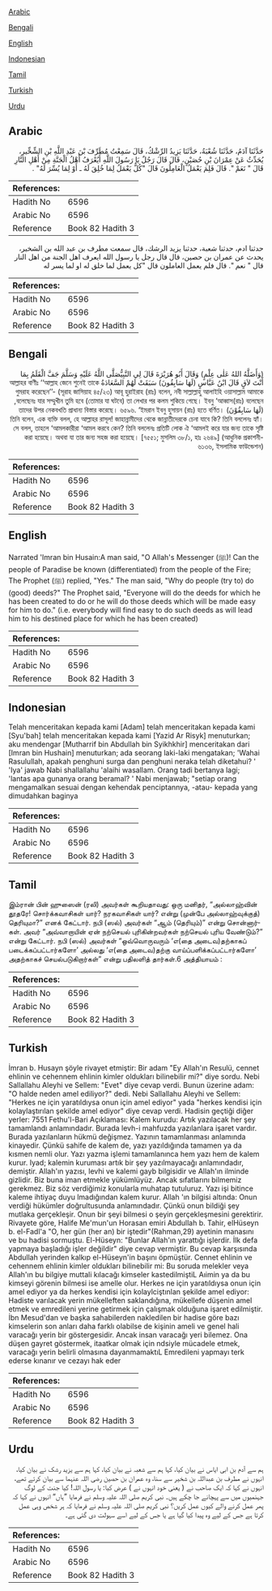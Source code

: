 [Arabic](#arabic)

[Bengali](#bengali)

[English](#english)

[Indonesian](#indonesian)

[Tamil](#tamil)

[Turkish](#turkish)

[Urdu](#urdu)

## Arabic


<div dir="rtl" lang="ar" style={{fontSize:'larger',backgroundColor:'#f8f9fa',padding:20}}>
حَدَّثَنَا آدَمُ، حَدَّثَنَا شُعْبَةُ، حَدَّثَنَا يَزِيدُ الرِّشْكُ، قَالَ سَمِعْتُ مُطَرِّفَ بْنَ عَبْدِ اللَّهِ بْنِ الشِّخِّيرِ، يُحَدِّثُ عَنْ عِمْرَانَ بْنِ حُصَيْنٍ، قَالَ قَالَ رَجُلٌ يَا رَسُولَ اللَّهِ أَيُعْرَفُ أَهْلُ الْجَنَّةِ مِنْ أَهْلِ النَّارِ قَالَ ‏"‏ نَعَمْ ‏"‏‏.‏ قَالَ فَلِمَ يَعْمَلُ الْعَامِلُونَ قَالَ ‏"‏كُلٌّ يَعْمَلُ لِمَا خُلِقَ لَهُ ـ أَوْ لِمَا يُسِّرَ لَهُ‏"‏ ‏.‏
</div>
<div style={{backgroundColor:'#f8f9fa',padding:20, marginBottom: 10}}><table> <thead> <tr> <th>References:</th> <th></th> </tr> </thead> <tbody><tr><td>Hadith No</td><td>6596</td></tr><tr><td>Arabic No</td><td>6596</td></tr><tr><td>Reference</td><td>Book 82 Hadith 3</td></tr></tbody></table></div>


<div dir="rtl" lang="ar" style={{fontSize:'larger',backgroundColor:'#f8f9fa',padding:20}}>
حدثنا ادم، حدثنا شعبة، حدثنا يزيد الرشك، قال سمعت مطرف بن عبد الله بن الشخير، يحدث عن عمران بن حصين، قال قال رجل يا رسول الله ايعرف اهل الجنة من اهل النار قال " نعم ". قال فلم يعمل العاملون قال "كل يعمل لما خلق له او لما يسر له
</div>
<div style={{backgroundColor:'#f8f9fa',padding:20, marginBottom: 10}}><table> <thead> <tr> <th>References:</th> <th></th> </tr> </thead> <tbody><tr><td>Hadith No</td><td>6596</td></tr><tr><td>Arabic No</td><td>6596</td></tr><tr><td>Reference</td><td>Book 82 Hadith 3</td></tr></tbody></table></div>

## Bengali


<div dir="rtl" lang="bn" style={{fontSize:'larger',backgroundColor:'#f8f9fa',padding:20}}>
(وَأَضَلَّهُ اللهُ عَلٰى عِلْمٍ) وَقَالَ أَبُو هُرَيْرَةَ قَالَ لِي النَّبِيُّصَلَّى اللَّهُ عَلَيْهِ وَسَلَّمَ جَفَّ الْقَلَمُ بِمَا أَنْتَ لاَقٍ قَالَ ابْنُ عَبَّاسٍ (لَهَا سَابِقُونَ) سَبَقَتْ لَهُمْ السَّعَادَةُ আল্লাহর বাণীঃ ‘‘আল্লাহ জেনে শুনেই তাকে গুমরাহ করেছেন’’- (সূরাহ জাসিয়াহ ৪৫/২৩) আবূ হুরাইরাহ (রাঃ) বলেন, নবী সাল্লাল্লাহু আলাইহি ওয়াসাল্লাম আমাকে বলেছেনঃ যার সম্মুখীন তুমি হবে (তোমার যা ঘটবে) তা লেখার পর কলম শুকিয়ে গেছে। ইবনু ‘আব্বাস(রাঃ) বলেছেন,(لَهَا سَابِقُوْنَ) তাদের উপর নেকবখতি প্রাধান্য বিস্তার করেছে। ৬৫৯৬. ‘ইমরান ইবনু হুসায়ন (রাঃ) হতে বর্ণিত। তিনি বলেন, এক ব্যক্তি বলল, হে আল্লাহর রাসূল! জাহান্নামীদের থেকে জান্নাতীদেরকে চেনা যাবে কি? তিনি বললেনঃ হ্যাঁ। সে বলল, তাহলে ‘আমলকারীরা ‘আমল করবে কেন? তিনি বললেনঃ প্রতিটি লোক ঐ ‘আমলই করে যার জন্য তাকে সৃষ্টি করা হয়েছে। অথবা যা তার জন্য সহজ করা হয়েছে। [৭৫৫১; মুসলিম ৩৮/১, হাঃ ২৬৪৯] (আধুনিক প্রকাশনী- ৬১৩৬, ইসলামিক ফাউন্ডেশন)
</div>
<div style={{backgroundColor:'#f8f9fa',padding:20, marginBottom: 10}}><table> <thead> <tr> <th>References:</th> <th></th> </tr> </thead> <tbody><tr><td>Hadith No</td><td>6596</td></tr><tr><td>Arabic No</td><td>6596</td></tr><tr><td>Reference</td><td>Book 82 Hadith 3</td></tr></tbody></table></div>

## English


<div dir="ltr" lang="en" style={{fontSize:'larger',backgroundColor:'#f8f9fa',padding:20}}>
Narrated 'Imran bin Husain:A man said, "O Allah's Messenger (ﷺ)! Can the people of Paradise be known (differentiated) from the people of the Fire; The Prophet (ﷺ) replied, "Yes." The man said, "Why do people (try to) do (good) deeds?" The Prophet said, "Everyone will do the deeds for which he has been created to do or he will do those deeds which will be made easy for him to do." (i.e. everybody will find easy to do such deeds as will lead him to his destined place for which he has been created)
</div>
<div style={{backgroundColor:'#f8f9fa',padding:20, marginBottom: 10}}><table> <thead> <tr> <th>References:</th> <th></th> </tr> </thead> <tbody><tr><td>Hadith No</td><td>6596</td></tr><tr><td>Arabic No</td><td>6596</td></tr><tr><td>Reference</td><td>Book 82 Hadith 3</td></tr></tbody></table></div>

## Indonesian


<div dir="ltr" lang="id" style={{fontSize:'larger',backgroundColor:'#f8f9fa',padding:20}}>
Telah menceritakan kepada kami [Adam] telah menceritakan kepada kami [Syu'bah] telah menceritakan kepada kami [Yazid Ar Risyk] menuturkan; aku mendengar [Mutharrif bin Abdullah bin Syikhkhir] menceritakan dari [Imran bin Hushain] menuturkan; ada seorang laki-laki mengatakan; 'Wahai Rasulullah, apakah penghuni surga dan penghuni neraka telah diketahui? ' 'Iya' jawab Nabi shallallahu 'alaihi wasallam. Orang tadi bertanya lagi; 'lantas apa gunanya orang beramal? ' Nabi menjawab; "setiap orang mengamalkan sesuai dengan kehendak penciptannya, -atau- kepada yang dimudahkan baginya
</div>
<div style={{backgroundColor:'#f8f9fa',padding:20, marginBottom: 10}}><table> <thead> <tr> <th>References:</th> <th></th> </tr> </thead> <tbody><tr><td>Hadith No</td><td>6596</td></tr><tr><td>Arabic No</td><td>6596</td></tr><tr><td>Reference</td><td>Book 82 Hadith 3</td></tr></tbody></table></div>

## Tamil


<div dir="ltr" lang="ta" style={{fontSize:'larger',backgroundColor:'#f8f9fa',padding:20}}>
இம்ரான் பின் ஹுஸைன் (ரலி) அவர்கள் கூறியதாவது: ஒரு மனிதர், “அல்லாஹ்வின் தூதரே! சொர்க்கவாசிகள் யார்? நரகவாசிகள் யார்? என்று (முன்பே அல்லாஹ்வுக்குத்) தெரியுமா?” எனக் கேட்டார். நபி (ஸல்) அவர்கள் “ஆம் (தெரியும்)” என்று சொன்னார்கள். அவர் “அவ்வாறாயின் ஏன் நற்செயல் புரிகின்றவர்கள் நற்செயல் புரிய வேண்டும்?” என்று கேட்டார். நபி (ஸல்) அவர்கள் “ஒவ்வொருவரும் ‘எ(தை அடைவ)தற்காகப் படைக்கப்பட்டார்களோ’ அல்லது ‘எ(தை அடைவ)தற்கு வாய்ப்பளிக்கப்பட்டார்களோ’ அதற்காகச் செயல்படுகிறார்கள்” என்று பதிலளித் தார்கள்.6 அத்தியாயம் :
</div>
<div style={{backgroundColor:'#f8f9fa',padding:20, marginBottom: 10}}><table> <thead> <tr> <th>References:</th> <th></th> </tr> </thead> <tbody><tr><td>Hadith No</td><td>6596</td></tr><tr><td>Arabic No</td><td>6596</td></tr><tr><td>Reference</td><td>Book 82 Hadith 3</td></tr></tbody></table></div>

## Turkish


<div dir="ltr" lang="tr" style={{fontSize:'larger',backgroundColor:'#f8f9fa',padding:20}}>
İmran b. Husayn şöyle rivayet etmiştir: Bir adam "Ey Allah'ın Resulü, cennet ehlinin ve cehennem ehlinin kimler oldukları bilinebilir mi?" diye sordu. Nebi Sallallahu Aleyhi ve Sellem: "Evet" diye cevap verdi. Bunun üzerine adam: "O halde neden amel ediliyor?" dedi. Nebi Sallallahu Aleyhi ve Sellem: "Herkes ne için yaratıldıysa onun için amel ediyor" yada "herkes kendisi için kolaylaştırılan şekilde amel ediyor" diye cevap verdi. Hadisin geçtiği diğer yerler: 7551 Fethu'l-Bari Açıklaması: Kalem kurudu: Artık yazılacak her şey tamamlandı anlamındadır. Burada levh-i mahfuzda yazılanlara işaret vardır. Burada yazılanların hükmü değişmez. Yazının tamamlanması anlamında kinayedir. Çünkü sahife de kalem de, yazı yazıldığında tamamen ya da kısmen nemli olur. Yazı yazma işlemi tamamlanınca hem yazı hem de kalem kurur. Iyad; kalemin kuruması artık bir şey yazılmayacağı anlamındadır, demiştir. Allah'ın yazısı, levhi ve kalemi gayb bilgisidir ve Allah'ın ilminde gizlidir. Biz buna iman etmekle yükümlüyüz. Ancak sıfatlarını bilmemiz gerekmez. Biz söz verdiğimiz konularla muhatap tutuluruz. Yazı işi bitince kaleme ihtiyaç duyu lmadığından kalem kurur. Allah 'ın bilgisi altında: Onun verdiği hükümler doğrultusunda anlamındadır. Çünkü onun bildiği şey mutlaka gerçekleşir. Onun bir şeyi bilmesi o şeyin gerçekleşmesini gerektirir. Rivayete göre, Halife Me'mun'un Horasan emiri Abdullah b. Tahir, elHüseyn b. el-Fadl'a "O, her gün (her an) bir iştedir"(Rahman,29) ayetinin manasını ve bu hadisi sormuştu. El-Hüseyn: "Bunlar Allah'ın yarattığı işlerdir. İlk defa yapmaya başladığı işler değildir" diye cevap vermiştir. Bu cevap karşısında Abdullah yerinden kalkıp el-Hüseyn'in başını öpmüştür. Cennet ehlinin ve cehennem ehlinin kimler oldukları bilinebilir mi: Bu soruda melekler veya Allah'ın bu bilgiye muttali kılacağı kimseler kastedilmiştiL Aıimin ya da bu kimseyi görenin bilmesi ise amelle olur. Herkes ne için yaratıldıysa onun için amel ediyor ya da herkes kendisi için kolaylciştınlan şekilde amel ediyor: Hadiste varılacak yerin mükelleften saklandığına, mükellefe düşenin amel etmek ve emredileni yerine getirmek için çalışmak olduğuna işaret edilmiştir. İbn Mesud'dan ve başka sahabilerden nakledilen bir hadise göre bazı kimselerin son anları daha farklı olabilse de kişinin ameli ve genel hali varacağı yerin bir göstergesidir. Ancak insan varacağı yeri bilemez. Ona düşen gayret göstermek, itaatkar olmak için ndsiyle mücadele etmek, varacağı yerin belirli olmasına dayanmamaktıL Emredileni yapmayı terk ederse kınanır ve cezayı hak eder
</div>
<div style={{backgroundColor:'#f8f9fa',padding:20, marginBottom: 10}}><table> <thead> <tr> <th>References:</th> <th></th> </tr> </thead> <tbody><tr><td>Hadith No</td><td>6596</td></tr><tr><td>Arabic No</td><td>6596</td></tr><tr><td>Reference</td><td>Book 82 Hadith 3</td></tr></tbody></table></div>

## Urdu


<div dir="rtl" lang="ur" style={{fontSize:'larger',backgroundColor:'#f8f9fa',padding:20}}>
ہم سے آدم بن ابی ایاس نے بیان کیا، کہا ہم سے شعبہ نے بیان کیا، کہا ہم سے یزید رشک نے بیان کیا، انہوں نے مطرف بن عبداللہ بن شخیر سے سنا، وہ عمران بن حصین رضی اللہ عنہما سے بیان کرتے تھے، انہوں نے کہا کہ ایک صاحب نے ( یعنی خود انہوں نے ) عرض کیا: یا رسول اللہ! کیا جنت کے لوگ جہنمیوں میں سے پہچانے جا چکے ہیں۔ نبی کریم صلی اللہ علیہ وسلم نے فرمایا ”ہاں“ انہوں نے کہا کہ پھر عمل کرنے والے کیوں عمل کریں؟ نبی کریم صلی اللہ علیہ وسلم نے فرمایا کہ ہر شخص وہی عمل کرتا ہے جس کے لیے وہ پیدا کیا گیا ہے یا جس کے لیے اسے سہولت دی گئی ہے۔
</div>
<div style={{backgroundColor:'#f8f9fa',padding:20, marginBottom: 10}}><table> <thead> <tr> <th>References:</th> <th></th> </tr> </thead> <tbody><tr><td>Hadith No</td><td>6596</td></tr><tr><td>Arabic No</td><td>6596</td></tr><tr><td>Reference</td><td>Book 82 Hadith 3</td></tr></tbody></table></div>